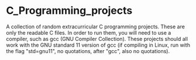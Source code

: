 # C_Programming_projects
 A collection of random extracurricular C programming projects.
These are only the readable C files. In order to run them, you will need to use a compiler, such as gcc (GNU Compiler Collection). These projects should all work with 
the GNU standard 11 version of gcc (if compiling in Linux, run with the flag "std=gnu11", no quotations, after "gcc", also no quotations).